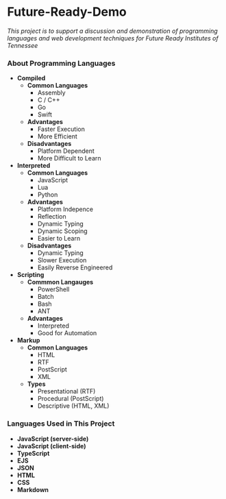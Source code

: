 # Future-Ready-Demo
*This project is to support a discussion and demonstration of programming languages and web development techniques for Future Ready Institutes of Tennessee*

### About Programming Languages
* **Compiled**
  * **Common Languages**
    * Assembly
    * C / C++
    * Go
    * Swift
  * **Advantages**
    * Faster Execution
    * More Efficient
  * **Disadvantages**
    * Platform Dependent
    * More Difficult to Learn
* **Interpreted**
  * **Common Languages**
    * JavaScript
    * Lua
    * Python
  * **Advantages**
    * Platform Indepence
    * Reflection
    * Dynamic Typing
    * Dynamic Scoping
    * Easier to Learn
  * **Disadvantages**
    * Dynamic Typing
    * Slower Execution
    * Easily Reverse Engineered
* **Scripting**
  * **Commmon Langauges**
    * PowerShell
    * Batch
    * Bash
    * ANT
  * **Advantages**
    * Interpreted
    * Good for Automation
* **Markup**
  * **Common Languages**
    * HTML
    * RTF
    * PostScript
    * XML
  * **Types**
    * Presentational (RTF)
    * Procedural (PostScript)
    * Descriptive (HTML, XML)
    
### Languages Used in This Project
* **JavaScript (server-side)**
* **JavaScript (client-side)**
* **TypeScript**
* **EJS**
* **JSON**
* **HTML**
* **CSS**
* **Markdown**





